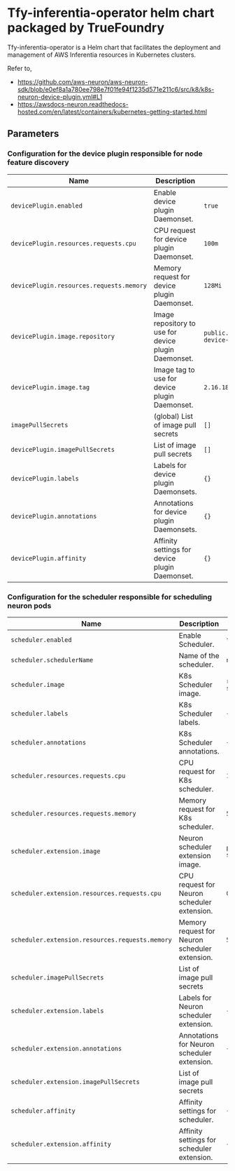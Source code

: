 # Tfy-inferentia-operator helm chart packaged by TrueFoundry
Tfy-inferentia-operator is a Helm chart that facilitates the deployment and management of AWS Inferentia resources in Kubernetes clusters.

Refer to,


* https://github.com/aws-neuron/aws-neuron-sdk/blob/e0ef8a1a780ee798e7f01fe94f1235d571e211c6/src/k8/k8s-neuron-device-plugin.yml#L1
* https://awsdocs-neuron.readthedocs-hosted.com/en/latest/containers/kubernetes-getting-started.html


## Parameters

### Configuration for the device plugin responsible for node feature discovery

| Name                                     | Description                                          | Value                                        |
| ---------------------------------------- | ---------------------------------------------------- | -------------------------------------------- |
| `devicePlugin.enabled`                   | Enable device plugin Daemonset.                      | `true`                                       |
| `devicePlugin.resources.requests.cpu`    | CPU request for device plugin Daemonset.             | `100m`                                       |
| `devicePlugin.resources.requests.memory` | Memory request for device plugin Daemonset.          | `128Mi`                                      |
| `devicePlugin.image.repository`          | Image repository to use for device plugin Daemonset. | `public.ecr.aws/neuron/neuron-device-plugin` |
| `devicePlugin.image.tag`                 | Image tag to use for device plugin Daemonset.        | `2.16.18.0`                                  |
| `imagePullSecrets`                       | (global) List of image pull secrets                  | `[]`                                         |
| `devicePlugin.imagePullSecrets`          | List of image pull secrets                           | `[]`                                         |
| `devicePlugin.labels`                    | Labels for device plugin Daemonsets.                 | `{}`                                         |
| `devicePlugin.annotations`               | Annotations for device plugin Daemonsets.            | `{}`                                         |
| `devicePlugin.affinity`                  | Affinity settings for device plugin Daemonset.       | `{}`                                         |

### Configuration for the scheduler responsible for scheduling neuron pods

| Name                                            | Description                                    | Value                                             |
| ----------------------------------------------- | ---------------------------------------------- | ------------------------------------------------- |
| `scheduler.enabled`                             | Enable Scheduler.                              | `true`                                            |
| `scheduler.schedulerName`                       | Name of the scheduler.                         | `neuron-scheduler`                                |
| `scheduler.image`                               | K8s Scheduler image.                           | `registry.k8s.io/kube-scheduler:v1.27.7`          |
| `scheduler.labels`                              | K8s Scheduler labels.                          | `{}`                                              |
| `scheduler.annotations`                         | K8s Scheduler annotations.                     | `{}`                                              |
| `scheduler.resources.requests.cpu`              | CPU request for K8s scheduler.                 | `100m`                                            |
| `scheduler.resources.requests.memory`           | Memory request for K8s scheduler.              | `50Mi`                                            |
| `scheduler.extension.image`                     | Neuron scheduler extension image.              | `public.ecr.aws/neuron/neuron-scheduler:2.18.3.0` |
| `scheduler.extension.resources.requests.cpu`    | CPU request for Neuron scheduler extension.    | `0.1`                                             |
| `scheduler.extension.resources.requests.memory` | Memory request for Neuron scheduler extension. | `50Mi`                                            |
| `scheduler.imagePullSecrets`                    | List of image pull secrets                     | `[]`                                              |
| `scheduler.extension.labels`                    | Labels for Neuron scheduler extension.         | `{}`                                              |
| `scheduler.extension.annotations`               | Annotations for Neuron scheduler extension.    | `{}`                                              |
| `scheduler.extension.imagePullSecrets`          | List of image pull secrets                     | `[]`                                              |
| `scheduler.affinity`                            | Affinity settings for scheduler.               | `{}`                                              |
| `scheduler.extension.affinity`                  | Affinity settings for scheduler extension.     | `{}`                                              |
